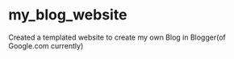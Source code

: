 # my_blog_website

Created a templated website to create my own Blog in Blogger(of Google.com currently)
